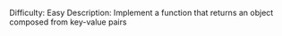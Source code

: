 Difficulty: Easy
Description: Implement a function that returns an object composed from key-value pairs